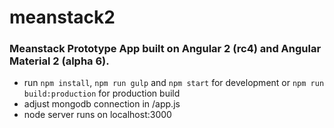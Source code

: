 # meanstack2
### Meanstack Prototype App built on Angular 2 (rc4) and Angular Material 2 (alpha 6).

- run ```npm install```, ```npm run gulp``` and ```npm start``` for development or ```npm run build:production``` for production build
- adjust mongodb connection in /app.js
- node server runs on localhost:3000



